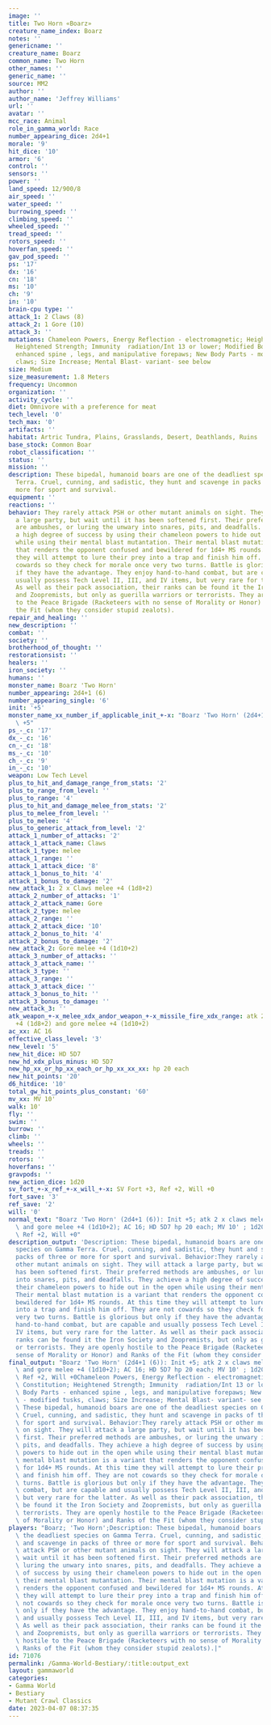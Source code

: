 ```yaml
---
image: ''
title: Two Horn «Boarz»
creature_name_index: Boarz
notes: ''
genericname: ''
creature_name: Boarz
common_name: Two Horn
other_names: ''
generic_name: ''
source: MM2
author: ''
author_name: 'Jeffrey Williams'
url: ''
avatar: ''
mcc_race: Animal
role_in_gamma_world: Race
number_appearing_dice: 2d4+1
morale: '9'
hit_dice: '10'
armor: '6'
control: ''
sensors: ''
power: ''
land_speed: 12/900/8
air_speed: ''
water_speed: ''
burrowing_speed: ''
climbing_speed: ''
wheeled_speed: ''
tread_speed: ''
rotors_speed: ''
hoverfan_speed: ''
gav_pod_speed: ''
ps: '17'
dx: '16'
cn: '18'
ms: '10'
ch: '9'
in: '10'
brain-cpu type: ''
attack_1: 2 Claws (8)
attack_2: 1 Gore (10)
attack_3: ''
mutations: Chameleon Powers, Energy Reflection - electromagnetic; Heightened Constitution;
  Heightened Strength; Immunity  radiation/Int 13 or lower; Modified Body Parts -
  enhanced spine , legs, and manipulative forepaws; New Body Parts - modified tusks,
  claws; Size Increase; Mental Blast- variant- see below
size: Medium
size_measurement: 1.8 Meters
frequency: Uncommon
organization: ''
activity_cycle: ''
diet: Omnivore with a preference for meat
tech_level: '0'
tech_max: '0'
artifacts: ''
habitat: Artric Tundra, Plains, Grasslands, Desert, Deathlands, Ruins
base_stock: Common Boar
robot_classification: ''
status: ''
mission: ''
description: These bipedal, humanoid boars are one of the deadliest species on Gamma
  Terra. Cruel, cunning, and sadistic, they hunt and scavenge in packs of three or
  more for sport and survival.
equipment: ''
reactions: ''
behavior: They rarely attack PSH or other mutant animals on sight. They will attack
  a large party, but wait until it has been softened first. Their preferred methods
  are ambushes, or luring the unwary into snares, pits, and deadfalls. They achieve
  a high degree of success by using their chameleon powers to hide out in the open
  while using their mental blast mutantation. Their mental blast mutation is a variant
  that renders the opponent confused and bewildered for 1d4+ MS rounds. At this time
  they will attempt to lure their prey into a trap and finish him off. They are not
  cowards so they check for morale once very two turns. Battle is glorious but only
  if they have the advantage. They enjoy hand-to-hand combat, but are capable and
  usually possess Tech Level II, III, and IV items, but very rare for the latter.
  As well as their pack association, their ranks can be found it the Iron Society
  and Zoopremists, but only as guerilla warriors or terrorists. They are openly hostile
  to the Peace Brigade (Racketeers with no sense of Morality or Honor) and Ranks of
  the Fit (whom they consider stupid zealots).
repair_and_healing: ''
new_description: ''
combat: ''
society: ''
brotherhood_of_thought: ''
restorationsist: ''
healers: ''
iron_society: ''
humans: ''
monster_name: Boarz 'Two Horn'
number_appearing: 2d4+1 (6)
number_appearing_single: '6'
init: '+5'
monster_name_xx_number_if_applicable_init_+-x: "Boarz 'Two Horn' (2d4+1 (6)): Init\
  \ +5"
ps_-_c: '17'
dx_-_c: '16'
cn_-_c: '18'
ms_-_c: '10'
ch_-_c: '9'
in_-_c: '10'
weapon: Low Tech Level
plus_to_hit_and_damage_range_from_stats: '2'
plus_to_range_from_level: ''
plus_to_range: '4'
plus_to_hit_and_damage_melee_from_stats: '2'
plus_to_melee_from_level: ''
plus_to_melee: '4'
plus_to_generic_attack_from_level: '2'
attack_1_number_of_attacks: '2'
attack_1_attack_name: Claws
attack_1_type: melee
attack_1_range: ''
attack_1_attack_dice: '8'
attack_1_bonus_to_hit: '4'
attack_1_bonus_to_damage: '2'
new_attack_1: 2 x Claws melee +4 (1d8+2)
attack_2_number_of_attacks: '1'
attack_2_attack_name: Gore
attack_2_type: melee
attack_2_range: ''
attack_2_attack_dice: '10'
attack_2_bonus_to_hit: '4'
attack_2_bonus_to_damage: '2'
new_attack_2: Gore melee +4 (1d10+2)
attack_3_number_of_attacks: ''
attack_3_attack_name: ''
attack_3_type: ''
attack_3_range: ''
attack_3_attack_dice: ''
attack_3_bonus_to_hit: ''
attack_3_bonus_to_damage: ''
new_attack_3: ''
atk_weapon_+-x_melee_xdx_andor_weapon_+-x_missile_fire_xdx_range: atk 2 x claws melee
  +4 (1d8+2) and gore melee +4 (1d10+2)
ac_xx: AC 16
effective_class_level: '3'
new_level: '5'
new_hit_dice: HD 5D7
new_hd_xdx_plus_minus: HD 5D7
new_hp_xx_or_hp_xx_each_or_hp_xx_xx_xx: hp 20 each
new_hit_points: '20'
d6_hitdice: '10'
total_gw_hit_points_plus_constant: '60'
mv_xx: MV 10'
walk: 10'
fly: ''
swim: ''
burrow: ''
climb: ''
wheels: ''
treads: ''
rotors: ''
hoverfans: ''
gravpods: ''
new_action_dice: 1d20
sv_fort_+-x_ref_+-x_will_+-x: SV Fort +3, Ref +2, Will +0
fort_save: '3'
ref_save: '2'
will: '0'
normal_text: "Boarz 'Two Horn' (2d4+1 (6)): Init +5; atk 2 x claws melee +4 (1d8+2)\
  \ and gore melee +4 (1d10+2); AC 16; HD 5D7 hp 20 each; MV 10' ; 1d20; SV Fort +3,\
  \ Ref +2, Will +0"
description_output: 'Description: These bipedal, humanoid boars are one of the deadliest
  species on Gamma Terra. Cruel, cunning, and sadistic, they hunt and scavenge in
  packs of three or more for sport and survival. Behavior:They rarely attack PSH or
  other mutant animals on sight. They will attack a large party, but wait until it
  has been softened first. Their preferred methods are ambushes, or luring the unwary
  into snares, pits, and deadfalls. They achieve a high degree of success by using
  their chameleon powers to hide out in the open while using their mental blast mutantation.
  Their mental blast mutation is a variant that renders the opponent confused and
  bewildered for 1d4+ MS rounds. At this time they will attempt to lure their prey
  into a trap and finish him off. They are not cowards so they check for morale once
  very two turns. Battle is glorious but only if they have the advantage. They enjoy
  hand-to-hand combat, but are capable and usually possess Tech Level II, III, and
  IV items, but very rare for the latter. As well as their pack association, their
  ranks can be found it the Iron Society and Zoopremists, but only as guerilla warriors
  or terrorists. They are openly hostile to the Peace Brigade (Racketeers with no
  sense of Morality or Honor) and Ranks of the Fit (whom they consider stupid zealots).'
final_output: "Boarz 'Two Horn' (2d4+1 (6)): Init +5; atk 2 x claws melee +4 (1d8+2)\
  \ and gore melee +4 (1d10+2); AC 16; HD 5D7 hp 20 each; MV 10' ; 1d20; SV Fort +3,\
  \ Ref +2, Will +0Chameleon Powers, Energy Reflection - electromagnetic; Heightened\
  \ Constitution; Heightened Strength; Immunity  radiation/Int 13 or lower; Modified\
  \ Body Parts - enhanced spine , legs, and manipulative forepaws; New Body Parts\
  \ - modified tusks, claws; Size Increase; Mental Blast- variant- see belowDescription:\
  \ These bipedal, humanoid boars are one of the deadliest species on Gamma Terra.\
  \ Cruel, cunning, and sadistic, they hunt and scavenge in packs of three or more\
  \ for sport and survival. Behavior:They rarely attack PSH or other mutant animals\
  \ on sight. They will attack a large party, but wait until it has been softened\
  \ first. Their preferred methods are ambushes, or luring the unwary into snares,\
  \ pits, and deadfalls. They achieve a high degree of success by using their chameleon\
  \ powers to hide out in the open while using their mental blast mutantation. Their\
  \ mental blast mutation is a variant that renders the opponent confused and bewildered\
  \ for 1d4+ MS rounds. At this time they will attempt to lure their prey into a trap\
  \ and finish him off. They are not cowards so they check for morale once very two\
  \ turns. Battle is glorious but only if they have the advantage. They enjoy hand-to-hand\
  \ combat, but are capable and usually possess Tech Level II, III, and IV items,\
  \ but very rare for the latter. As well as their pack association, their ranks can\
  \ be found it the Iron Society and Zoopremists, but only as guerilla warriors or\
  \ terrorists. They are openly hostile to the Peace Brigade (Racketeers with no sense\
  \ of Morality or Honor) and Ranks of the Fit (whom they consider stupid zealots)."
players: "Boarz; 'Two Horn';Description: These bipedal, humanoid boars are one of\
  \ the deadliest species on Gamma Terra. Cruel, cunning, and sadistic, they hunt\
  \ and scavenge in packs of three or more for sport and survival. Behavior:They rarely\
  \ attack PSH or other mutant animals on sight. They will attack a large party, but\
  \ wait until it has been softened first. Their preferred methods are ambushes, or\
  \ luring the unwary into snares, pits, and deadfalls. They achieve a high degree\
  \ of success by using their chameleon powers to hide out in the open while using\
  \ their mental blast mutantation. Their mental blast mutation is a variant that\
  \ renders the opponent confused and bewildered for 1d4+ MS rounds. At this time\
  \ they will attempt to lure their prey into a trap and finish him off. They are\
  \ not cowards so they check for morale once very two turns. Battle is glorious but\
  \ only if they have the advantage. They enjoy hand-to-hand combat, but are capable\
  \ and usually possess Tech Level II, III, and IV items, but very rare for the latter.\
  \ As well as their pack association, their ranks can be found it the Iron Society\
  \ and Zoopremists, but only as guerilla warriors or terrorists. They are openly\
  \ hostile to the Peace Brigade (Racketeers with no sense of Morality or Honor) and\
  \ Ranks of the Fit (whom they consider stupid zealots).|"
id: 71076
permalink: /Gamma-World-Bestiary/:title:output_ext
layout: gammaworld
categories:
- Gamma World
- Bestiary
- Mutant Crawl Classics
date: 2023-04-07 08:37:35
---
```

